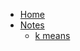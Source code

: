 <!-- docs/_sidebar.md -->
* [Home](/README.md)
* [Notes](/notes/)
  * [k means](/notes//k%20clustering.md)
